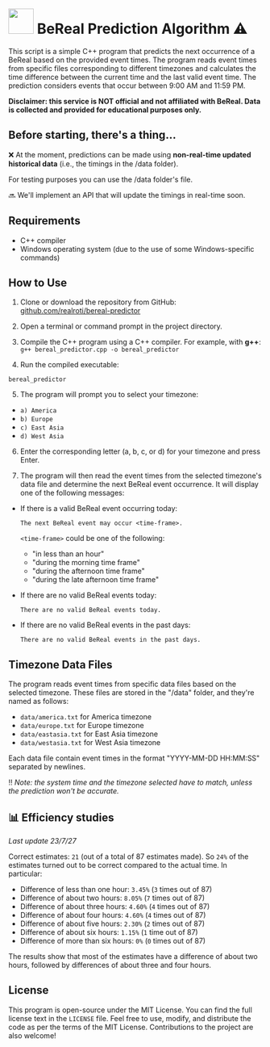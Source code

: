 # <img src="https://github.com/RealRoti/bereal-predictor/assets/68821691/2ee58a72-a746-4e9c-8e9e-a751d58bcccd" width="50"> BeReal Prediction Algorithm ⚠

This script is a simple C++ program that predicts the next occurrence of a BeReal based on the provided event times. The program reads event times from specific files corresponding to different timezones and calculates the time difference between the current time and the last valid event time. The prediction considers events that occur between 9:00 AM and 11:59 PM.

**Disclaimer: this service is NOT official and not affiliated with BeReal. Data is collected and provided for educational purposes only.** 

## Before starting, there's a thing...

❌ At the moment, predictions can be made using **non-real-time updated historical data** (i.e., the timings in the /data folder). 

For testing purposes you can use the /data folder's file.

🔜 We'll implement an API that will update the timings in real-time soon.

## Requirements

- C++ compiler
- Windows operating system (due to the use of some Windows-specific commands)

## How to Use

1. Clone or download the repository from GitHub: [github.com/realroti/bereal-predictor](https://github.com/realroti/bereal-predictor)

2. Open a terminal or command prompt in the project directory.

3. Compile the C++ program using a C++ compiler. For example, with **g++**: `g++ bereal_predictor.cpp -o bereal_predictor`


4. Run the compiled executable:

`bereal_predictor`

5. The program will prompt you to select your timezone:

- `a) America`
- `b) Europe`
- `c) East Asia`
- `d) West Asia`

6. Enter the corresponding letter (a, b, c, or d) for your timezone and press Enter.

7. The program will then read the event times from the selected timezone's data file and determine the next BeReal event occurrence. It will display one of the following messages:

- If there is a valid BeReal event occurring today:
  ```
  The next BeReal event may occur <time-frame>.
  ```
  `<time-frame>` could be one of the following:
  - "in less than an hour"
  - "during the morning time frame"
  - "during the afternoon time frame"
  - "during the late afternoon time frame"

- If there are no valid BeReal events today:
  ```
  There are no valid BeReal events today.
  ```

- If there are no valid BeReal events in the past days:
  ```
  There are no valid BeReal events in the past days.
  ```

## Timezone Data Files

The program reads event times from specific data files based on the selected timezone. These files are stored in the "/data" folder, and they're named as follows: 

- `data/america.txt` for America timezone
- `data/europe.txt` for Europe timezone
- `data/eastasia.txt` for East Asia timezone
- `data/westasia.txt` for West Asia timezone

Each data file contain event times in the format "YYYY-MM-DD HH:MM:SS" separated by newlines.

‼ *Note: the system time and the timezone selected have to match, unless the prediction won't be accurate.*

## 📊 Efficiency studies
*Last update 23/7/27*

Correct estimates: `21` (out of a total of 87 estimates made).
So `24%` of the estimates turned out to be correct compared to the actual time.
In particular:

- Difference of less than one hour: `3.45%` (`3` times out of 87)
- Difference of about two hours: `8.05%` (`7` times out of 87)
- Difference of about three hours: `4.60%` (`4` times out of 87)
- Difference of about four hours: `4.60%` (`4` times out of 87)
- Difference of about five hours: `2.30%` (`2` times out of 87)
- Difference of about six hours: `1.15%` (`1` time out of 87)
- Difference of more than six hours: `0%` (`0` times out of 87)

The results show that most of the estimates have a difference of about two hours, followed by differences of about three and four hours.

## License

This program is open-source under the MIT License. You can find the full license text in the `LICENSE` file. Feel free to use, modify, and distribute the code as per the terms of the MIT License. Contributions to the project are also welcome!
